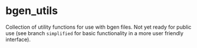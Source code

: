 # bgen_utils

Collection of utility functions for use with bgen files. Not yet ready for public use (see branch `simplified` for basic functionality in a more user friendly interface).